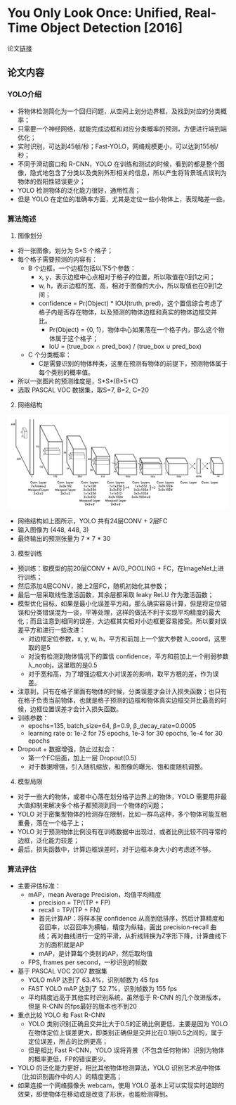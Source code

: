 # You Only Look Once: Unified, Real-Time Object Detection [2016]
论文[链接](../papers/yolo.pdf)

## 论文内容

### YOLO介绍
* 将物体检测简化为一个回归问题，从空间上划分边界框，及找到对应的分类概率；
* 只需要一个神经网络，就能完成边框和对应分类概率的预测，方便进行端到端优化；
* 实时识别，可达到45帧/秒；Fast-YOLO，网络规模更小，可以达到155帧/秒；
* 不同于滑动窗口和 R-CNN，YOLO 在训练和测试的时候，看到的都是整个图像，隐式地包含了分类以及类别外形相关的信息，所以产生将背景斑点误判为物体的假阳性错误更少；
* YOLO 检测物体的泛化能力很好，通用性高；
* 但是 YOLO 在定位的准确率方面，尤其是定位一些小物体上，表现略差一些。

### 算法简述
1. 图像划分
* 将一张图像，划分为 S*S 个格子；
* 每个格子需要预测的内容有：
    * B 个边框，一个边框包括以下5个参数：
        * x, y，表示边框中心点相对于格子的位置，所以取值在0到1之间；
        * w, h，表示边框的宽、高，相对于图像的大小，所以取值也在0到1之间；
        * confidence = Pr(Object) * IOU(truth, pred)，这个置信综合考虑了格子内是否存在物体，以及预测的物体边框和真实的物体边框交并比。
            * Pr(Object) = {0, 1}，物体中心如果落在一个格子内，那么这个物体属于这个格子；
            * IoU = (true_box ∩ pred_box) / (true_box ∪ pred_box)
    * C 个分类概率：
        * C是需要识别的物体种类，这里在预测有物体的前提下，预测物体属于每个类别的概率值。
* 所以一张图片的预测维度是，S\*S\*(B\*5+C)
* 选取 PASCAL VOC 数据集，取S=7, B=2, C=20
2. 网络结构

<img src="imgs/yolo1.png" width="600">

* 网络结构如上图所示，YOLO 共有24层CONV + 2层FC
* 输入图像为 (448, 448, 3)
* 最终输出的预测张量为 7 \* 7 \* 30
3. 模型训练
* 预训练：取模型的前20层CONV + AVG_POOLING + FC，在ImageNet上进行训练；
* 然后添加4层CONV，接上2层FC，随机初始化其参数；
* 最后一层采取线性激活函数，其余层都采取 leaky ReLU 作为激活函数；
* 模型优化目标，如果是最小化误差平方和，那么确实容易计算，但是将定位错误和分类错误混为一谈，平等处理，这样的做法不利于实现平均精度的最大化；而且注意到相同的误差，大边框其实相对小边框更容易接受。所以要对误差平方和进行一些改进：
    * 对边框定位参数，x, y, w, h，平方和前加上一个放大参数 λ_coord，这里取的是5
    * 对没有检测到物体情况下的置信 confidence，平方和前加上一个削弱参数 λ_noobj，这里取的是0.5
    * 对于宽和高，为了增强边框大小对误差的影响，取平方根的差，作为误差。
* 注意到，只有在格子里面有物体的时候，分类误差才会计入损失函数；也只有在格子负责当前物体，也就是格子预测的边框和物体真实边框交并比最高的时候，边框位置误差才会计入损失函数。
* 训练参数：
    * epochs=135, batch_size=64, β=0.9, β_decay_rate=0.0005
    * learning rate α: 1e-2 for 75 epochs, 1e-3 for 30 epochs, 1e-4 for 30 epochs
* Dropout + 数据增强，防止过拟合：
    * 第一个FC后面，加上一层 Dropout(0.5)
    * 对于数据增强，引入随机缩放，和图像的曝光、饱和度随机调整。
4. 模型局限
* 对于一些大的物体，或者中心落在划分格子边界上的物体，YOLO 需要用非最大值抑制来解决多个格子都预测到同一个物体的问题；
* YOLO 对于密集型物体的检测存在限制，比如一群鸟这种，多个物体可能互相重叠，落在一个格子上；
* YOLO 对于预测物体比例没有在训练数据中出现过，或者比例比较不同寻常的边框，泛化能力较差；
* 最后，损失函数中，计算边框误差时，对于边框本身大小的考虑还不够。

### 算法评估
* 主要评估标准：
    * mAP，mean Average Precision，均值平均精度
        * precision = TP/(TP + FP)
        * recall = TP/(TP + FN)
        * 首先计算AP：将样本按 confidence 从高到低排序，然后计算精度和召回率，以召回率为横轴，精度为纵轴，画出 precision-recall 曲线；再对曲线进行一定的平滑，从折线转换为Z字形下降，计算曲线下方的面积就是AP
        * mAP，是计算每个类别的AP，然后取均值
    * FPS, frames per second，一秒识别的帧数
* 基于 PASCAL VOC 2007 数据集
    * YOLO mAP 达到了 63.4%，识别帧数为 45 fps
    * FAST YOLO mAP 达到了 52.7%，识别帧数为 155 fps
    * 平均精度远高于其他实时识别系统，虽然低于 R-CNN 的几个改进版本，但是 R-CNN 的fps最好的版本也不到20
* 重点比较 YOLO 和 Fast R-CNN
    * YOLO 类别识别正确且交并比大于0.5的正确比例更低，主要是因为 YOLO 在物体定位上误差更大，即类别正确但是交并比在0.1到0.5之间的，属于定位误差，所占的比例更高；
    * 但是相比 Fast R-CNN，YOLO 误将背景（不包含任何物体）识别为物体的概率更低，FP的错误更少。
* YOLO 的泛化能力更好，相比其他物体检测算法，YOLO 识别艺术品中物体（比如识别画作中的人）的精度更高；
* 如果连接一个网络摄像头 webcam，使用 YOLO 基本上可以实现实时追踪的效果，即使物体在移动或是改变了形状，也能检测得到。